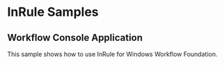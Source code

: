 # InRule Samples

## Workflow Console Application

This sample shows how to use InRule for Windows Workflow Foundation.
